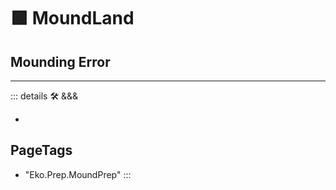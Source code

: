 # 🟩  <eko>MoundLand</eko>

## Mounding Error



---

<!-- =================================================== -->
<!-- =================================================== -->
<!-- =================================================== -->
<!-- =================================================== -->
<!-- =================================================== -->
::: details 🛠 <dev>&&&</dev>



-



<h2>PageTags</h2>

- "Eko.Prep.MoundPrep"
:::
